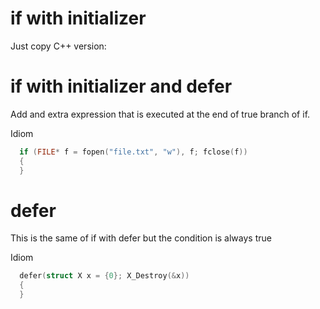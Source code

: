 # if with initializer

Just copy C++ version:


# if with initializer and defer

Add and extra expression that is executed at the end of true branch of if.

Idiom
```cpp
  if (FILE* f = fopen("file.txt", "w"), f; fclose(f))
  {
  }
```

# defer

This is the same of if with defer but the condition is always true

Idiom
```cpp
  defer(struct X x = {0}; X_Destroy(&x))
  {
  }
```
